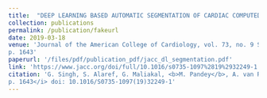 ```yaml
---
title:  "DEEP LEARNING BASED AUTOMATIC SEGMENTATION OF CARDIAC COMPUTED TOMOGRAPHY"
collection: publications
permalink: /publication/fakeurl
date: 2019-03-18
venue: 'Journal of the American College of Cardiology, vol. 73, no. 9 Supplement 1,
p. 1643'
paperurl: '/files/pdf/publication_pdf/jacc_dl_segmentation.pdf'
link: 'https://www.jacc.org/doi/full/10.1016/s0735-1097%2819%2932249-1'
citation: 'G. Singh, S. Alaref, G. Maliakal, <b>M. Pandey</b>, A. van Rosendael, B. Lee, J.Wang, Z. Xu, and J. Min. <i> Journal of the American College of Cardiology, vol. 73, no. 9 Supplement 1,
p. 1643</i> doi: 10.1016/S0735-1097(19)32249-1' 
---
```



